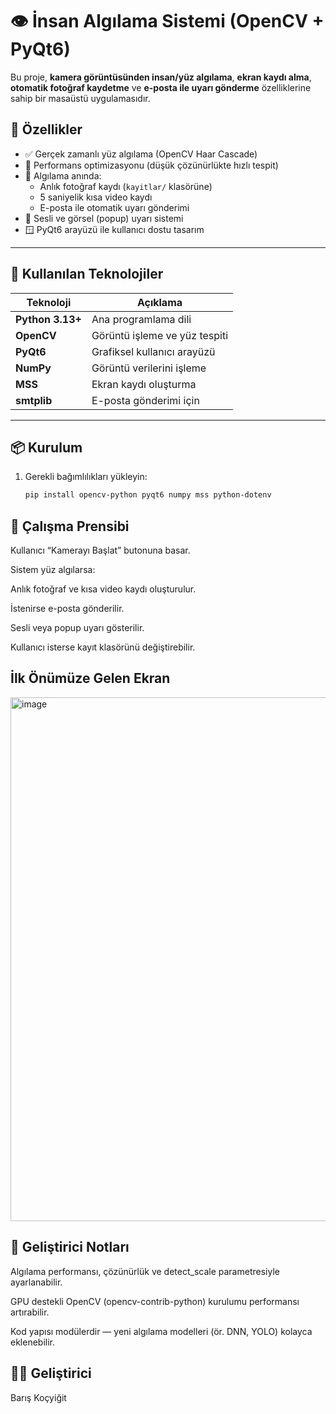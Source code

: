 # 👁️ İnsan Algılama Sistemi (OpenCV + PyQt6)

Bu proje, **kamera görüntüsünden insan/yüz algılama**, **ekran kaydı alma**, **otomatik fotoğraf kaydetme** ve **e-posta ile uyarı gönderme** özelliklerine sahip bir masaüstü uygulamasıdır.

## 🚀 Özellikler

- ✅ Gerçek zamanlı yüz algılama (OpenCV Haar Cascade)
- 🧠 Performans optimizasyonu (düşük çözünürlükte hızlı tespit)
- 💾 Algılama anında:
  - Anlık fotoğraf kaydı (`kayitlar/` klasörüne)
  - 5 saniyelik kısa video kaydı
  - E-posta ile otomatik uyarı gönderimi
- 🔔 Sesli ve görsel (popup) uyarı sistemi
- 🪟 PyQt6 arayüzü ile kullanıcı dostu tasarım

---

## 🧰 Kullanılan Teknolojiler

| Teknoloji | Açıklama |
|------------|-----------|
| **Python 3.13+** | Ana programlama dili |
| **OpenCV** | Görüntü işleme ve yüz tespiti |
| **PyQt6** | Grafiksel kullanıcı arayüzü |
| **NumPy** | Görüntü verilerini işleme |
| **MSS** | Ekran kaydı oluşturma |
| **smtplib** | E-posta gönderimi için |

---

## 📦 Kurulum

1. Gerekli bağımlılıkları yükleyin:

   ```bash
   pip install opencv-python pyqt6 numpy mss python-dotenv


## 🧠 Çalışma Prensibi

Kullanıcı “Kamerayı Başlat” butonuna basar.

Sistem yüz algılarsa:

Anlık fotoğraf ve kısa video kaydı oluşturulur.

İstenirse e-posta gönderilir.

Sesli veya popup uyarı gösterilir.

Kullanıcı isterse kayıt klasörünü değiştirebilir.

## İlk Önümüze Gelen Ekran


<img width="1129" height="838" alt="image" src="https://github.com/user-attachments/assets/31b8e317-1400-4aaf-9b63-8eb57818a802" />

## 🧩 Geliştirici Notları

Algılama performansı, çözünürlük ve detect_scale parametresiyle ayarlanabilir.

GPU destekli OpenCV (opencv-contrib-python) kurulumu performansı artırabilir.

Kod yapısı modülerdir — yeni algılama modelleri (ör. DNN, YOLO) kolayca eklenebilir.

## 👨‍💻 Geliştirici

Barış Koçyiğit
